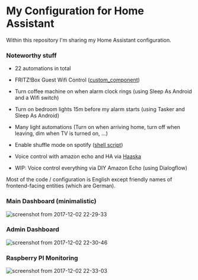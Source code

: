 # My Configuration for Home Assistant

Within this repository I'm sharing my Home Assistant configuration.

### Noteworthy stuff
- 22 automations in total
- FRITZ!Box Guest Wifi Control ([custom_component](https://github.com/mammuth/home-assistant-configuration/blob/master/custom_components/fritzbox_guestwifi.py))

- Turn coffee machine on when alarm clock rings (using Sleep As Android and a Wifi switch)
- Turn on bedroom lights 15m before my alarm starts (using Tasker and Sleep As Android)
- Many light automations (Turn on when arriving home, turn off when leaving, dim when TV is turned on, ...)
- Enable shuffle mode on spotify ([shell script](https://github.com/mammuth/home-assistant-configuration/blob/master/shell_commands/shuffle_spotify.sh))
- Voice control with amazon echo and HA via [Haaska](https://github.com/mike-grant/haaska)
- WIP: Voice control everything via DIY Amazon Echo (using Dialogflow)


Most of the code / configuration is English except friendly names of frontend-facing entities (which are German).

### Main Dashboard (minimalistic)
![screenshot from 2017-12-02 22-29-33](https://user-images.githubusercontent.com/3121306/33519875-58172fa4-d7b0-11e7-91f8-77d4c4defc92.png)

### Admin Dashboard
![screenshot from 2017-12-02 22-30-46](https://user-images.githubusercontent.com/3121306/33519917-d0f4b540-d7b0-11e7-8f3c-ea6485d2235c.png)

### Raspberry PI Monitoring
![screenshot from 2017-12-02 22-33-03](https://user-images.githubusercontent.com/3121306/33519912-c9be9278-d7b0-11e7-8baa-3405679b56d2.png)
